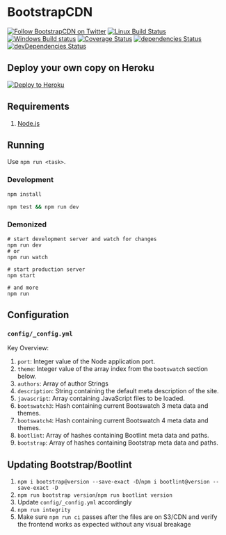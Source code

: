 # BootstrapCDN

[![Follow BootstrapCDN on Twitter](https://img.shields.io/badge/twitter-@getBootstrapCDN-55acee.svg?style=flat-square)](https://twitter.com/getbootstrapcdn)
[![Linux Build Status](https://img.shields.io/travis/MaxCDN/bootstrapcdn/develop.svg?label=Linux%20build&style=flat-square)](https://travis-ci.org/MaxCDN/bootstrapcdn)
[![Windows Build status](https://img.shields.io/appveyor/ci/jdorfman/bootstrapcdn/develop.svg?label=Windows%20build&style=flat-square)](https://ci.appveyor.com/project/jdorfman/bootstrapcdn)
[![Coverage Status](https://img.shields.io/coveralls/MaxCDN/bootstrapcdn.svg&style=flat-square)](https://coveralls.io/github/MaxCDN/bootstrapcdn)
[![dependencies Status](https://img.shields.io/david/MaxCDN/bootstrapcdn.svg?style=flat-square)](https://david-dm.org/MaxCDN/bootstrapcdn)
[![devDependencies Status](https://img.shields.io/david/dev/MaxCDN/bootstrapcdn.svg?style=flat-square)](https://david-dm.org/MaxCDN/bootstrapcdn?type=dev)

## Deploy your own copy on Heroku

[![Deploy to Heroku](https://www.herokucdn.com/deploy/button.svg)](https://heroku.com/deploy)

## Requirements

1. [Node.js](https://nodejs.org/)

## Running

Use `npm run <task>`.

### Development

```sh
npm install

npm test && npm run dev
```

### Demonized

```shell
# start development server and watch for changes
npm run dev
# or
npm run watch

# start production server
npm start

# and more
npm run
```

## Configuration

### `config/_config.yml`

Key Overview:

1. `port`: Integer value of the Node application port.
2. `theme`: Integer value of the array index from the `bootswatch` section below.
3. `authors`: Array of author Strings
4. `description`: String containing the default meta description of the site.
5. `javascript`: Array containing JavaScript files to be loaded.
6. `bootswatch3`: Hash containing current Bootswatch 3 meta data and themes.
7. `bootswatch4`: Hash containing current Bootswatch 4 meta data and themes.
8. `bootlint`: Array of hashes containing Bootlint meta data and paths.
9. `bootstrap`: Array of hashes containing Bootstrap meta data and paths.

## Updating Bootstrap/Bootlint

1. `npm i bootstrap@version --save-exact -D`/`npm i bootlint@version --save-exact -D`
2. `npm run bootstrap version`/`npm run bootlint version`
3. Update `config/_config.yml` accordingly
4. `npm run integrity`
5. Make sure `npm run ci` passes after the files are on S3/CDN and verify the frontend works as expected without any visual breakage
